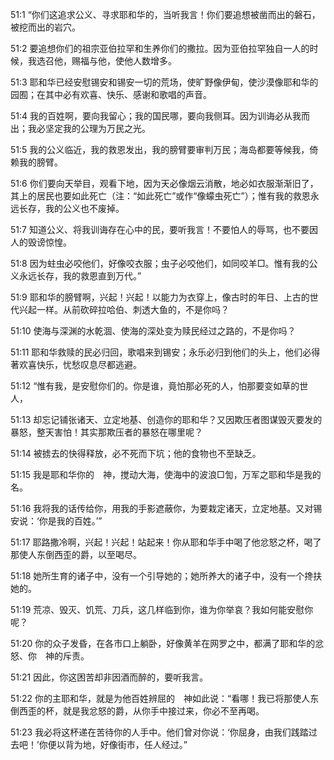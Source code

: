 <a id="1"></a>51:1  “你们这追求公义、寻求耶和华的，当听我言！你们要追想被凿而出的磐石，被挖而出的岩穴。  

<a id="2"></a>51:2  要追想你们的祖宗亚伯拉罕和生养你们的撒拉。因为亚伯拉罕独自一人的时候，我选召他，赐福与他，使他人数增多。  

<a id="3"></a>51:3  耶和华已经安慰锡安和锡安一切的荒场，使旷野像伊甸，使沙漠像耶和华的园囿；在其中必有欢喜、快乐、感谢和歌唱的声音。  

<a id="4"></a>51:4  我的百姓啊，要向我留心；我的国民哪，要向我侧耳。因为训诲必从我而出；我必坚定我的公理为万民之光。  

<a id="5"></a>51:5  我的公义临近，我的救恩发出，我的膀臂要审判万民；海岛都要等候我，倚赖我的膀臂。  

<a id="6"></a>51:6  你们要向天举目，观看下地，因为天必像烟云消散，地必如衣服渐渐旧了，其上的居民也要如此死亡（注：“如此死亡”或作“像蠓虫死亡”）；惟有我的救恩永远长存，我的公义也不废掉。  

<a id="7"></a>51:7  知道公义、将我训诲存在心中的民，要听我言！不要怕人的辱骂，也不要因人的毁谤惊惶。  

<a id="8"></a>51:8  因为蛀虫必咬他们，好像咬衣服；虫子必咬他们，如同咬羊□。惟有我的公义永远长存，我的救恩直到万代。”  

<a id="9"></a>51:9  耶和华的膀臂啊，兴起！兴起！以能力为衣穿上，像古时的年日、上古的世代兴起一样。从前砍碎拉哈伯、刺透大鱼的，不是你吗？  

<a id="10"></a>51:10  使海与深渊的水乾涸、使海的深处变为赎民经过之路的，不是你吗？  

<a id="11"></a>51:11  耶和华救赎的民必归回，歌唱来到锡安；永乐必归到他们的头上，他们必得著欢喜快乐，忧愁叹息尽都逃避。  

<a id="12"></a>51:12  “惟有我，是安慰你们的。你是谁，竟怕那必死的人，怕那要变如草的世人，  

<a id="13"></a>51:13  却忘记铺张诸天、立定地基、创造你的耶和华？又因欺压者图谋毁灭要发的暴怒，整天害怕！其实那欺压者的暴怒在哪里呢？  

<a id="14"></a>51:14  被掳去的快得释放，必不死而下坑；他的食物也不至缺乏。  

<a id="15"></a>51:15  我是耶和华你的　神，搅动大海，使海中的波浪□訇，万军之耶和华是我的名。  

<a id="16"></a>51:16  我将我的话传给你，用我的手影遮蔽你，为要栽定诸天，立定地基。又对锡安说：‘你是我的百姓。’”  

<a id="17"></a>51:17  耶路撒冷啊，兴起！兴起！站起来！你从耶和华手中喝了他忿怒之杯，喝了那使人东倒西歪的爵，以至喝尽。  

<a id="18"></a>51:18  她所生育的诸子中，没有一个引导她的；她所养大的诸子中，没有一个搀扶她的。  

<a id="19"></a>51:19  荒凉、毁灭、饥荒、刀兵，这几样临到你，谁为你举哀？我如何能安慰你呢？  

<a id="20"></a>51:20  你的众子发昏，在各市口上躺卧，好像黄羊在网罗之中，都满了耶和华的忿怒、你　神的斥责。  

<a id="21"></a>51:21  因此，你这困苦却非因酒而醉的，要听我言。  

<a id="22"></a>51:22  你的主耶和华，就是为他百姓辨屈的　神如此说：“看哪！我已将那使人东倒西歪的杯，就是我忿怒的爵，从你手中接过来，你必不至再喝。  

<a id="23"></a>51:23  我必将这杯递在苦待你的人手中。他们曾对你说：‘你屈身，由我们践踏过去吧！’你便以背为地，好像街市，任人经过。”  
